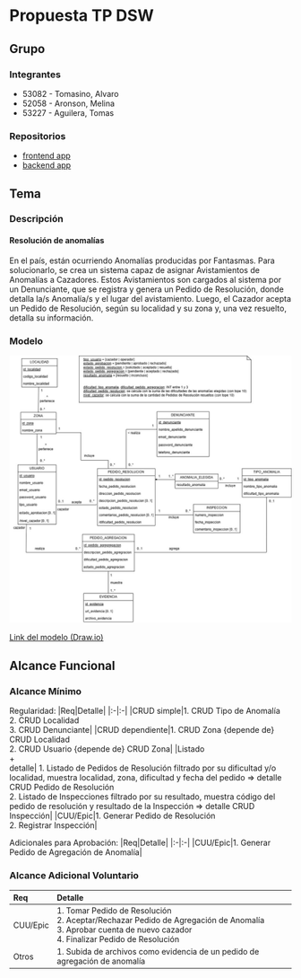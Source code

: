 # Propuesta TP DSW

## Grupo

### Integrantes

- 53082 - Tomasino, Alvaro
- 52058 - Aronson, Melina
- 53227 - Aguilera, Tomas

### Repositorios

- [frontend app](https://github.com/tomasinoalvaro48/DSWTP_FrontEnd)
- [backend app](https://github.com/tomasinoalvaro48/DSWTP_BackEnd)

## Tema

### Descripción

#### Resolución de anomalías

En el país, están ocurriendo Anomalías producidas por Fantasmas. Para solucionarlo, se crea un sistema capaz de asignar Avistamientos de Anomalías a Cazadores. Estos Avistamientos son cargados al sistema por un Denunciante, que se registra y genera un Pedido de Resolución, donde detalla la/s Anomalía/s y el lugar del avistamiento. Luego, el Cazador acepta un Pedido de Resolución, según su localidad y su zona y, una vez resuelto, detalla su información.

### Modelo

<img src="./images/DC-Proposal-MD.jpg" alt="Modelo de Dominio" />

[Link del modelo (Draw.io)](https://app.diagrams.net/#G1-IVL3tP7jw7QF192Rc02GROQfhCnMEic#%7B%22pageId%22%3A%22ytz_YsIWZ9DYHRH7kDpo%22%7D)

## Alcance Funcional

### Alcance Mínimo

Regularidad:
|Req|Detalle|
|:-|:-|
|CRUD simple|1. CRUD Tipo de Anomalía<br>2. CRUD Localidad<br>3. CRUD Denunciante|
|CRUD dependiente|1. CRUD Zona {depende de} CRUD Localidad<br>2. CRUD Usuario {depende de} CRUD Zona|
|Listado<br>+<br>detalle| 1. Listado de Pedidos de Resolución filtrado por su dificultad y/o localidad, muestra localidad, zona, dificultad y fecha del pedido => detalle CRUD Pedido de Resolución<br> 2. Listado de Inspecciones filtrado por su resultado, muestra código del pedido de resolución y resultado de la Inspección => detalle CRUD Inspección|
|CUU/Epic|1. Generar Pedido de Resolución<br>2. Registrar Inspección|

Adicionales para Aprobación:
|Req|Detalle|
|:-|:-|
|CUU/Epic|1. Generar Pedido de Agregación de Anomalía|

### Alcance Adicional Voluntario
|Req|Detalle|
|:-|:-|
|CUU/Epic|1. Tomar Pedido de Resolución<br>2. Aceptar/Rechazar Pedido de Agregación de Anomalía<br>3. Aprobar cuenta de nuevo cazador<br>4. Finalizar Pedido de Resolución|
|Otros|1. Subida de archivos como evidencia de un pedido de agregación de anomalía|
